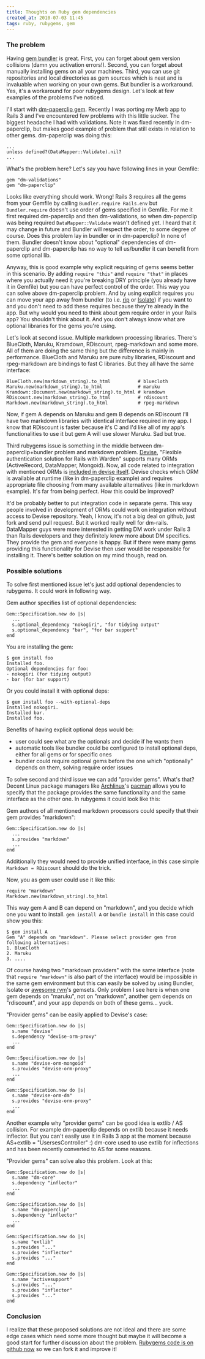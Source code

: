 ```yaml
---
title: Thoughts on Ruby gem dependencies
created_at: 2010-07-03 11:45
tags: ruby, rubygems, gem
---
```


### The problem

Having [gem bundler](http://gembundler.com) is great. First, you can forget about gem version collisions (damn you activation errors!). Second, you can forget about manually installing gems on all your machines. Third, you can use git repositories and local directories as gem sources which is neat and is invaluable when working on your own gems. But bundler is a workaround. Yes, it's a workaround for poor rubygems design. Let's look at few examples of the problems I've noticed.

I'll start with [dm-paperclip gem](http://github.com/krobertson/dm-paperclip). Recently I was porting my Merb app to Rails 3 and I've encountered few problems with this little sucker. The biggest headache I had with validations. Note it was fixed recently in dm-paperclip, but makes good example of problem that still exists in relation to other gems. dm-paperclip was doing this:

    ...
    unless defined?(DataMapper::Validate).nil?
    ...

What's the problem here? Let's say you have following lines in your Gemfile:

    gem "dm-validations"
    gem "dm-paperclip"

Looks like everything should work. Wrong! Rails 3 requires all the gems from your Gemfile by calling `Bundler.require Rails.env` but `Bundler.require` doesn't use order of gems specified in Gemfile. For me it first required dm-paperclip and then dm-validations, so when dm-paperclip was being required `DataMapper::Validate` wasn't defined yet. I heard that it may change in future and Bundler will respect the order, to some degree of course. Does this problem lay in bundler or in dm-paperclip? In none of them. Bundler doesn't know about "optional" dependencies of dm-paperclip and dm-paperclip has no way to tell us/bundler it can benefit from some optional lib. 

Anyway, this is good example why explicit requiring of gems seems better in this scenario. By adding `require "this"` and `require "that"` in places where you actually need it you're breaking DRY principle (you already have it in Gemfile) but you can have perfect control of the order. This way you can solve above dm-paperclip problem. And by using explicit requires you can move your app away from bundler (to i.e. [rip](http://github.com/defunkt/rip) or [Isolate](http://github.com/jbarnette/isolate)) if you want to and you don't need to add these requires because they're already in the app. But why would you need to think about gem require order in your Rails app? You shouldn't think about it. And you don't always know what are optional libraries for the gems you're using.

Let's look at second issue. Multiple markdown processing libraries. There's BlueCloth, Maruku, Kramdown, RDiscount, rpeg-markdown and some more. All of them are doing the same thing but the difference is mainly in performance. BlueCloth and Maruku are pure ruby libraries, RDiscount and rpeg-markdown are bindings to fast C libraries. But they all have the same interface:

    BlueCloth.new(markdown_string).to_html          # bluecloth
    Maruku.new(markdown_string).to_html             # maruku
    Kramdown::Document.new(markdown_string).to_html # kramdown
    RDiscount.new(markdown_string).to_html          # rdiscount
    Markdown.new(markdown_string).to_html           # rpeg-markdown

Now, if gem A depends on Maruku and gem B depends on RDiscount I'll have two markdown libraries with identical interface required in my app. I know that RDiscount is faster because it's C and I'd like all of my app's functionalities to use it but gem A will use slower Maruku. Sad but true.

Third rubygems issue is something in the middle between dm-paperclip+bundler problem and markdown problem. [Devise](http://github.com/plataformatec/devise), "Flexible authentication solution for Rails with Warden" supports many ORMs (ActiveRecord, DataMapper, Mongoid). Now, all code related to integration with mentioned ORMs is [included in devise itself](http://github.com/plataformatec/devise/tree/master/lib/devise/orm/). Devise checks which ORM is available at runtime (like in dm-paperclip example) and requires appropriate file choosing from many available alternatives (like in markdown example). It's far from being perfect. How this could be improved? 

It'd be probably better to put integration code in separate gems. This way people involved in development of ORMs could work on integration without access to Devise repository. Yeah, I know, it's not a big deal on github, just fork and send pull request. But it worked really well for dm-rails. DataMapper guys were more interested in getting DM work under Rails 3 than Rails developers and they definitely knew more about DM specifics. They provide the gem and everyone is happy. But if there were many gems providing this functionality for Devise then user would be responsible for installing it. There's better solution on my mind though, read on.

### Possible solutions

To solve first mentioned issue let's just add optional dependencies to rubygems. It could work in following way.

Gem author specifies list of optional dependencies:

    Gem::Specification.new do |s|
      ...
      s.optional_dependency "nokogiri", "for tidying output"
      s.optional_dependency "bar", "for bar support"
    end

You are installing the gem:

    $ gem install foo
    Installed foo.
    Optional dependencies for foo:
    - nokogiri (for tidying output)
    - bar (for bar support)

Or you could install it with optional deps:

    $ gem install foo --with-optional-deps
    Installed nokogiri.
    Installed bar.
    Installed foo.

Benefits of having explicit optional deps would be:

  - user could see what are the optionals and decide if he wants them
  - automatic tools like bundler could be configured to install optional deps, either for all gems or for specific ones
  - bundler could require optional gems before the one which "optionally" depends on them, solving require order issues

To solve second and third issue we can add "provider gems". What's that? Decent Linux package managers like [Archlinux](http://archlinux.org)'s [pacman](http://www.archlinux.org/pacman/) allows you to specify that the package provides the same functionality and the same interface as the other one. In rubygems it could look like this:

Gem authors of all mentioned markdown processors could specify that their gem provides "markdown":

    Gem::Specification.new do |s|
      ...
      s.provides "markdown"
      ...
    end

Additionally they would need to provide unified interface, in this case simple `Markdown = RDiscount` should do the trick.

Now, you as gem user could use it like this:

    require "markdown"
    Markdown.new(markdown_string).to_html

This way gem A and B can depend on "markdown", and you decide which one you want to install. `gem install A` or `bundle install` in this case could show you this:

    $ gem install A
    Gem "A" depends on "markdown". Please select provider gem from following alternatives:
    1. BlueCloth
    2. Maruku
    3. ....

Of course having two "markdown providers" with the same interface (note that `require "markdown"` is also part of the interface) would be impossible in the same gem environment but this can easily be solved by using Bundler, Isolate or [awesome rvm](http://rvm.beginrescueend.com/)'s gemsets. Only problem I see here is when one gem depends on "maruku", not on "markdown", another gem depends on "rdiscount", and your app depends on both of these gems... yuck.

"Provider gems" can be easily applied to Devise's case:

    Gem::Specification.new do |s|
      s.name "devise"
      s.dependency "devise-orm-proxy"
      ...
    end

    Gem::Specification.new do |s|
      s.name "devise-orm-mongoid"
      s.provides "devise-orm-proxy"
      ...
    end

    Gem::Specification.new do |s|
      s.name "devise-orm-dm"
      s.provides "devise-orm-proxy"
      ...
    end

Another example why "provider gems" can be good idea is extlib / AS collision. For example dm-paperclip depends on extlib because it needs inflector. But you can't easily use it in Rails 3 app at the moment because AS+extlib = "UsersesController" :) dm-core used to use extlib for inflections and has been recently converted to AS for some reasons.

"Provider gems" can solve also this problem. Look at this:

    Gem::Specification.new do |s|
      s.name "dm-core"
      s.dependency "inflector"
      ...
    end

    Gem::Specification.new do |s|
      s.name "dm-paperclip"
      s.dependency "inflector"
      ...
    end

    Gem::Specification.new do |s|
      s.name "extlib"
      s.provides "..."
      s.provides "inflector"
      s.provides "..."
    end

    Gem::Specification.new do |s|
      s.name "activesupport"
      s.provides "..."
      s.provides "inflector"
      s.provides "..."
    end

### Conclusion

I realize that these proposed solutions are not ideal and there are some edge cases which need some more thought but maybe it will become a good start for further discussion about the problem. [Rubygems code is on github now](http://github.com/rubygems/rubygems) so we can fork it and improve it!
